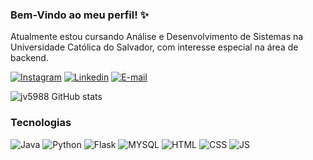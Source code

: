 ### Bem-Vindo ao meu perfil! ✨

Atualmente estou cursando Análise e Desenvolvimento de Sistemas na Universidade Católica do Salvador, com interesse especial na área de backend. 

[![Instagram](https://img.shields.io/badge/Instagram-E4405F?style=for-the-badge&logo=instagram&logoColor=white)](https://www.instagram.com/joao_2739)
[![Linkedin](https://img.shields.io/badge/LinkedIn-0077B5?style=for-the-badge&logo=linkedin&logoColor=white)](https://www.linkedin.com/in/joão-victor-de-paula-nascimento-7008332ba/)
[![E-mail](https://img.shields.io/badge/Gmail-D14836?style=for-the-badge&logo=gmail&logoColor=white)](https://dontpad.com/%5E~j%de*paula)


![jv5988 GitHub stats](https://github-readme-stats.vercel.app/api?username=jv5988&show_icons=true&theme=radical)

### Tecnologias

![Java](https://img.shields.io/badge/Java-ED8B00?style=for-the-badge&logo=openjdk&logoColor=white)
![Python](https://img.shields.io/badge/Python-3776AB?style=for-the-badge&logo=python&logoColor=white)
![Flask](https://img.shields.io/badge/Flask-000000?style=for-the-badge&logo=flask&logoColor=white)
![MYSQL](https://img.shields.io/badge/MySQL-00000F?style=for-the-badge&logo=mysql&logoColor=white)
![HTML](https://img.shields.io/badge/HTML5-E34F26?style=for-the-badge&logo=html5&logoColor=white)
![CSS](https://img.shields.io/badge/CSS3-1572B6?style=for-the-badge&logo=css3&logoColor=white)
![JS](https://img.shields.io/badge/JavaScript-F7DF1E?style=for-the-badge&logo=javascript&logoColor=black)

